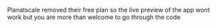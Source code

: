 Planatscale removed their free plan so the live preview of the app wont work but you are more than welcome to go through the code 
 
